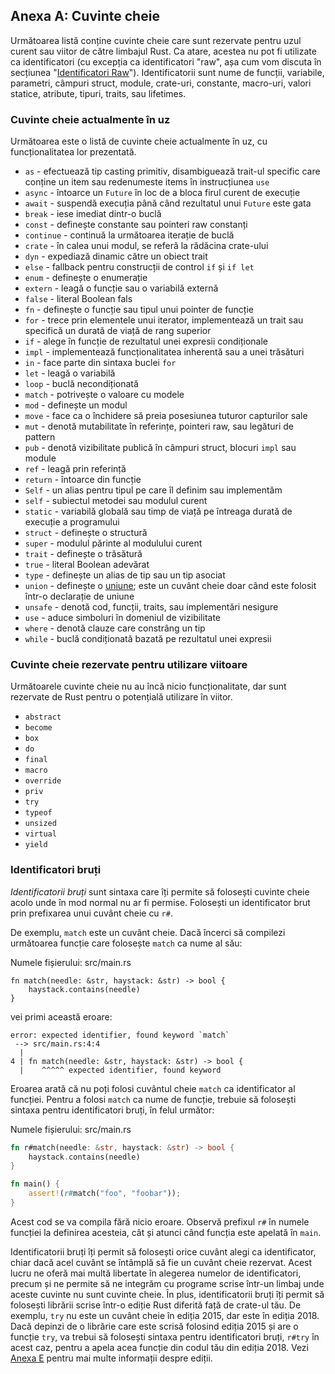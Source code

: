 ## Anexa A: Cuvinte cheie

Următoarea listă conține cuvinte cheie care sunt rezervate pentru uzul curent sau viitor
de către limbajul Rust. Ca atare, acestea nu pot fi utilizate ca identificatori (cu excepția
ca identificatori "raw", așa cum vom discuta în secțiunea "[Identificatori Raw][raw-identifiers]<!-- ignore -->"). Identificatorii sunt nume
de funcții, variabile, parametri, câmpuri struct, module, crate-uri, constante,
macro-uri, valori statice, atribute, tipuri, traits, sau lifetimes.

[raw-identifiers]: #raw-identifiers

### Cuvinte cheie actualmente în uz

Următoarea este o listă de cuvinte cheie actualmente în uz, cu funcționalitatea lor 
prezentată.

* `as` - efectuează tip casting primitiv, disambiguează trait-ul specific care conține
  un item sau redenumeste items în instrucțiunea `use`
* `async` - întoarce un `Future` în loc de a bloca firul curent de execuție
* `await` - suspendă execuția până când rezultatul unui `Future` este gata
* `break` - iese imediat dintr-o buclă
* `const` - definește constante sau pointeri raw constanți
* `continue` - continuă la următoarea iterație de buclă
* `crate` - în calea unui modul, se referă la rădăcina crate-ului
* `dyn` - expediază dinamic către un obiect trait
* `else` - fallback pentru construcții de control `if` și `if let`
* `enum` - definește o enumerație
* `extern` - leagă o funcție sau o variabilă externă
* `false` - literal Boolean fals
* `fn` - definește o funcție sau tipul unui pointer de funcție
* `for` - trece prin elementele unui iterator, implementează un trait sau specifică un
  durată de viață de rang superior
* `if` - alege în funcție de rezultatul unei expresii condiționale
* `impl` - implementează funcționalitatea inherentă sau a unei trăsături
* `in` - face parte din sintaxa buclei `for`
* `let` - leagă o variabilă
* `loop` - buclă necondiționată
* `match` - potrivește o valoare cu modele
* `mod` - definește un modul
* `move` - face ca o închidere să preia posesiunea tuturor capturilor sale
* `mut` - denotă mutabilitate în referințe, pointeri raw, sau legături de pattern
* `pub` - denotă vizibilitate publică în câmpuri struct, blocuri `impl` sau module
* `ref` - leagă prin referință
* `return` - întoarce din funcție
* `Self` - un alias pentru tipul pe care îl definim sau implementăm
* `self` - subiectul metodei sau modulul curent
* `static` - variabilă globală sau timp de viață pe întreaga durată de execuție a programului
* `struct` - definește o structură
* `super` - modulul părinte al modulului curent
* `trait` - definește o trăsătură
* `true` - literal Boolean adevărat
* `type` - definește un alias de tip sau un tip asociat
* `union` - definește o [uniune][union]<!-- ignore -->; este un cuvânt cheie doar când este folosit într-o declarație de uniune
* `unsafe` - denotă cod, funcții, traits, sau implementări nesigure
* `use` - aduce simboluri în domeniul de vizibilitate
* `where` - denotă clauze care constrâng un tip
* `while` - buclă condiționată bazată pe rezultatul unei expresii

[union]: ../reference/items/unions.html

### Cuvinte cheie rezervate pentru utilizare viitoare

Următoarele cuvinte cheie nu au încă nicio funcționalitate, dar sunt rezervate de
Rust pentru o potențială utilizare în viitor.

* `abstract`
* `become`
* `box`
* `do`
* `final`
* `macro`
* `override`
* `priv`
* `try`
* `typeof`
* `unsized`
* `virtual`
* `yield`

### Identificatori bruți

*Identificatorii bruți* sunt sintaxa care îți permite să folosești cuvinte cheie acolo unde în mod normal nu ar fi permise. Folosești un identificator brut prin prefixarea unui cuvânt cheie cu `r#`.

De exemplu, `match` este un cuvânt cheie. Dacă încerci să compilezi următoarea funcție care folosește `match` ca nume al său:

<span class="filename">Numele fișierului: src/main.rs</span>

```rust,ignore,does_not_compile
fn match(needle: &str, haystack: &str) -> bool {
    haystack.contains(needle)
}
```

vei primi această eroare:

```text
error: expected identifier, found keyword `match`
 --> src/main.rs:4:4
  |
4 | fn match(needle: &str, haystack: &str) -> bool {
  |    ^^^^^ expected identifier, found keyword
```

Eroarea arată că nu poți folosi cuvântul cheie `match` ca identificator al funcției. Pentru a folosi `match` ca nume de funcție, trebuie să folosești sintaxa pentru identificatori bruți, în felul următor:

<span class="filename">Numele fișierului: src/main.rs</span>

```rust
fn r#match(needle: &str, haystack: &str) -> bool {
    haystack.contains(needle)
}

fn main() {
    assert!(r#match("foo", "foobar"));
}
```

Acest cod se va compila fără nicio eroare. Observă prefixul `r#` în numele funcției la definirea acesteia, cât și atunci când funcția este apelată în `main`.

Identificatorii bruți îți permit să folosești orice cuvânt alegi ca identificator, chiar dacă acel cuvânt se întâmplă să fie un cuvânt cheie rezervat. Acest lucru ne oferă mai multă libertate în alegerea numelor de identificatori, precum și ne permite să ne integrăm cu programe scrise într-un limbaj unde aceste cuvinte nu sunt cuvinte cheie. În plus, identificatorii bruți îți permit să folosești librării scrise într-o ediție Rust diferită față de crate-ul tău. De exemplu, `try` nu este un cuvânt cheie în ediția 2015, dar este în ediția 2018. Dacă depinzi de o librărie care este scrisă folosind ediția 2015 și are o funcție `try`, va trebui să folosești sintaxa pentru identificatori bruți, `r#try` în acest caz, pentru a apela acea funcție din codul tău din ediția 2018. Vezi [Anexa E][appendix-e]<!-- ignore --> pentru mai multe informații despre ediții.

[appendix-e]: appendix-05-editions.html